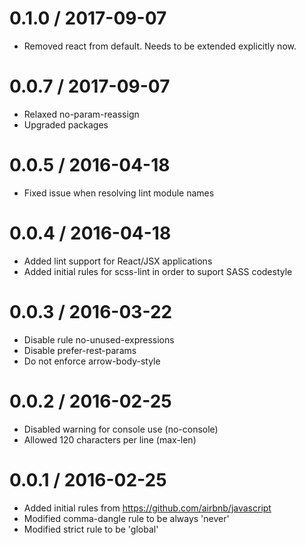 0.1.0 / 2017-09-07
==================
- Removed react from default. Needs to be extended explicitly now.

0.0.7 / 2017-09-07
==================
- Relaxed no-param-reassign
- Upgraded packages

0.0.5 / 2016-04-18
==================
- Fixed issue when resolving lint module names

0.0.4 / 2016-04-18
==================
- Added lint support for React/JSX applications
- Added initial rules for scss-lint in order to suport SASS codestyle

0.0.3 / 2016-03-22
==================
- Disable rule no-unused-expressions
- Disable prefer-rest-params
- Do not enforce arrow-body-style

0.0.2 / 2016-02-25
==================
- Disabled warning for console use (no-console)
- Allowed 120 characters per line (max-len)

0.0.1 / 2016-02-25
==================
- Added initial rules from https://github.com/airbnb/javascript
- Modified comma-dangle rule to be always 'never'
- Modified strict rule to be 'global'
